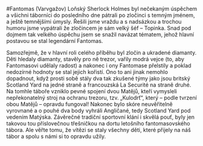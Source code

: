 #Fantomas (Varvgažov)
Loňský Sherlock Holmes byl nečekaným úspěchem a všichni táborníci do posledního dne pátrali po zločinci s temným jménem, a ještě temnějšími úmysly. Řešili jsme vraždu a s nadsázkou a trochou humoru jsme vypátrali že zločincem je sám velký šéf – Topinka. Snad pod dojmem tak velkého úspěchu jsem se snažil navázat tématem, jehož hlavní postavou se stal legendární Fantomas.

Samozřejmě, že v hlavní roli celého příběhu byl zločin a ukradené diamanty. Děti hledaly diamanty, stavěly pro ně trezor, vařily modrá vejce (to, aby Fantomasovi udělaly radost) a nakonec i ony Fantomase přelstily a poklad nedozírné hodnoty se stal jejich kořistí. Ono to ani jinak nemohlo dopadnout, když prosti sobě stály dva tak zkušené týmy jako jsou britský Scotland Yard na jedné straně a francouzská La Securité na straně druhé. Na tomhle táboře vzniklo pevné spojení dvou Matějů, kteří vymysleli nepřekonatelný stroj na ochranu trezoru, tzv. „Kulodrť“, který – podle tvrzení obou Matějů – opravdu fungoval! Nakonec bylo skóre neuvěřitelně vyrovnané a o pouhé dva body vyhráli Angličané, tedy Scotland Yard pod vedením Matýska. Závěrečné tradiční sportovní klání i skvělá pouť, byly jen takovou tou příslovečnou třešničkou na dortu letošního fantomasovského tábora. Ale věřte tomu, že vítězi se staly všechny děti, které přijely na náš tábor a spolu s námi si to opravdu užily.
